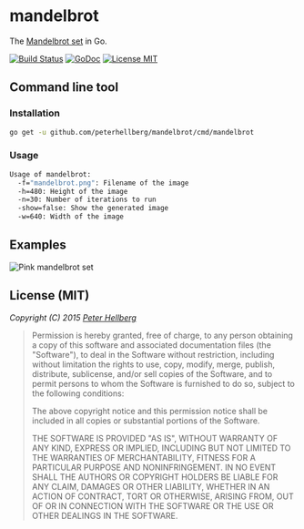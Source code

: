 mandelbrot
==========

The [Mandelbrot set](https://en.wikipedia.org/wiki/Mandelbrot_set) in Go.

[![Build Status](https://travis-ci.org/peterhellberg/mandelbrot.svg?branch=master)](https://travis-ci.org/peterhellberg/mandelbrot)
[![GoDoc](https://img.shields.io/badge/godoc-reference-blue.svg?style=flat)](https://godoc.org/github.com/peterhellberg/mandelbrot)
[![License MIT](https://img.shields.io/badge/license-MIT-lightgrey.svg?style=flat)](https://github.com/peterhellberg/mandelbrot#license-mit)

## Command line tool

### Installation

```bash
go get -u github.com/peterhellberg/mandelbrot/cmd/mandelbrot
```

### Usage

```bash
Usage of mandelbrot:
  -f="mandelbrot.png": Filename of the image
  -h=480: Height of the image
  -n=30: Number of iterations to run
  -show=false: Show the generated image
  -w=640: Width of the image
```

## Examples

![Pink mandelbrot set](http://assets.c7.se/skitch/mandelbrot-20150409-223252.png)

## License (MIT)

*Copyright (C) 2015 [Peter Hellberg](http://c7.se/)*

> Permission is hereby granted, free of charge, to any person obtaining
> a copy of this software and associated documentation files (the "Software"),
> to deal in the Software without restriction, including without limitation
> the rights to use, copy, modify, merge, publish, distribute, sublicense,
> and/or sell copies of the Software, and to permit persons to whom the
> Software is furnished to do so, subject to the following conditions:
>
> The above copyright notice and this permission notice shall be included
> in all copies or substantial portions of the Software.
>
> THE SOFTWARE IS PROVIDED "AS IS", WITHOUT WARRANTY OF ANY KIND,
> EXPRESS OR IMPLIED, INCLUDING BUT NOT LIMITED TO THE WARRANTIES
> OF MERCHANTABILITY, FITNESS FOR A PARTICULAR PURPOSE AND NONINFRINGEMENT.
> IN NO EVENT SHALL THE AUTHORS OR COPYRIGHT HOLDERS BE LIABLE FOR ANY CLAIM,
> DAMAGES OR OTHER LIABILITY, WHETHER IN AN ACTION OF CONTRACT,
> TORT OR OTHERWISE, ARISING FROM, OUT OF OR IN CONNECTION WITH THE SOFTWARE
> OR THE USE OR OTHER DEALINGS IN THE SOFTWARE.
